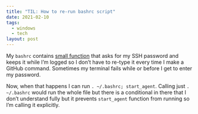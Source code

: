 ```yaml
---
title: "TIL: How to re-run bashrc script"
date: 2021-02-10
tags:
  - windows
  - tech
layout: post
---
```


My `bashrc` contains [small function](https://sourceware.org/legacy-ml/cygwin/2001-06/msg00537.html) that asks for my SSH password and keeps it while I’m logged so I don’t have to re-type it every time I make a GitHub command. Sometimes my terminal fails while or before I get to enter my password.

Now, when that happens I can run `. ~/.bashrc; start_agent`. Calling just `. ~/.bashrc` would run the whole file but there is a conditional in there that I don’t understand fully but it prevents `start_agent` function from running so I’m calling it explicitly.
